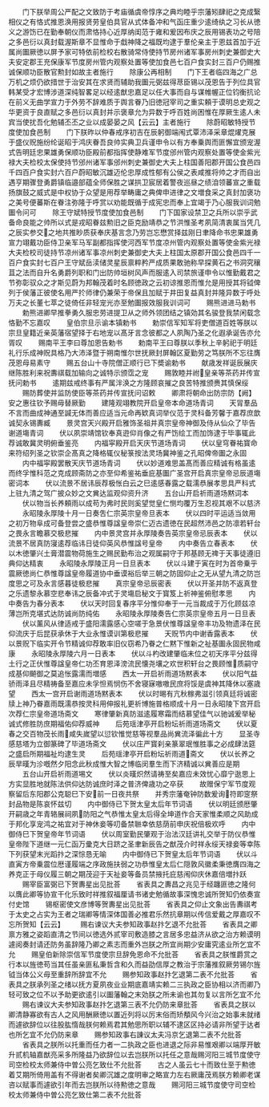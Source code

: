 <!-- { "loadSidebar": true } -->
　　门下朕举周公严配之文致防于考庙循虞帝惇序之典均睦乎宗藩矧肆祀之克成繄相仪之有恪式推恩涣用报贤劳皇伯具官从式体备冲和气函庄重少逺绮纨之习长从徳义之游饬已在勤奉朝仪而肃恪持心近厚纳闺范于雍和爰因布庆之辰用锡表功之号陪之多邑衍以真封载渥斯章不显惟命于戱神降之福既均逮于羣伦亲主于恩兹首加于近属尚圗厥徳以屏予家可特依前检校右散骑常侍使持节房州诸军事房州刺史兼御史大夫安定郡王充保康军节度房州管内观察处置等使加食邑七百户食实封三百户仍赐推诚保顺功臣散官勲封如故主者施行
　　除康公再相制
　　门下王者临四海之广总万机之烦仍欲措世于治安其在求贤而辅助我圗元弼兹得荩臣锡以茂恩告于列位具官韩某受才宏博涉道深纯智畧足以经逺猷忠嘉足以任大事而自与谋帷幄正位钧衡抗论在前义无曲学宣力于外劳不辞难质于舆言眷乃旧徳冠宰司之重实頼于谟明总史观之华更资于良直赋之多邑衍以真封并示褒章允为异数于呼百姓尚困惟在厚厥生逺人未宾当使扰吾化勉辅丕丕之业以成晏晏之风【云云】主者施行
　　除蔚昭敏特授节度使加食邑制
　　门下朕昨以仲春戒序初吉在辰躬御端闱式覃沛泽采章焜燿克展于盛仪贶施纷纶诞昭于鸿庆眷吾良帅实典卫兵谨申令以有方奉乗舆而匪懈宜颁宠渥式告明廷忠果雄勇保顺功臣殿前都指挥使静难军节度邠州管内观察处置等使金紫光禄大夫检校太保使持节邠州诸军事邠州刺史兼御史大夫上柱国善阳郡开国公食邑四千四百户食实封六百户蔚昭敏沉雄迈伦忠厚成性郁有公侯之表咸推将帅之才而自出遇亨期骤登勇爵镇临邉部蕴全师保胜之谋拱卫宸居着警夜巡昼之绩洎领蕃宣之重载扬旗鼓之威式是中权协于众望是用荐举畴庸之典俾申进律之文増食采之真封加褒功之美号便蕃斯在眷注弥隆于呼赏以劝能既循于成宪忠而奉上宜竭于乃心服我训词勉圗令问可
　　除王守斌特授节度使加食邑制
　　门下国家设禁卫之兵所以崇乎武备命良能之帅所以式是戎昭眷兹勲旧之臣克励靖恭之节洪惟圣考夙简清衷属当凭几之辰实参交之地共推眇质获奉庆基言念乃劳岂忘懋赏择兹刚日聿降命书忠果雄勇宣力翊戴功臣侍卫亲军马军副都指挥使河西军节度凉州管内观察处置等使金紫光禄大夫检校司徒持节凉州诸军事凉州刺史兼御史大夫上柱国太原郡开国公食邑四千一百户食实封七百户王守斌岳渎储灵星辰禀粹矜严成质果敢驰称早探黄石之书洞究穰苴之法而自升名勇爵列职和门出防帅垣树风声而服逺入司禁旅谨申令以惟勤戴君之节弥彰驭众之才斯见蔚为邦翰茂着时名顾徳政之云初谅推恩而惟允是用授其将钺俾列于侯藩正彼使名用严扵师律仍兼荣于帝保且加赋于井田复益真封并隆异数于呼处万夫之长董七萃之徒倚任非轻宠光亦至勉圗报效服我训词可
　　赐熊进进马勅书
　　勅熊进卿早推拳勇久服忠劳进提卫从之师外领团结之镇効其名骏登我禁闲载念恪勤不忘嘉叹
　　皇伯宗旦示谕本镇勅书
　　勅崇信军知军将吏僧道百姓等朕以宗旦皇籍近亲英藩宿望择于右地宠以髙牙言念彼都之人夙陶乃圣之化遐承诞告亦允胥叹
　　赐南平王李曰尊加恩告勅书
　　勅南平王曰尊朕以季秋上辛躬祀于明廷礼行乐成神贶具格乃大沛泽暨于朔南惟尔世抚厥封屏翰区夏勤劳之笃朕所不忘往膺茂恩母易素守
　　赐五台山十寺院僧正顺行已下奬谕勅书
　　献歳发祥诞辰展庆继陈胜利来祝夀祺载加输向之诚特示颁霑之宠
　　赐敦睦并祔皇亲等茶药并传宣抚问勅书
　　逺期兹戒终事有严属泮涣之方隆顾哀摧之良苦特推颁赉其慎保绥
　　赐防葬使并监防使臣等茶药并传宣抚问诏敕
　　卿肃将朝命出防宗防【阙】　　　　　　　　安之惠往钦予赐毋替厥勤
　　建隆观翊教院开启皇帝本命道场青词
　　天冐羣品不言而曲成神通至諴无体而善应适当元命再欵真词举仪范于灵科备芳馨于嘉荐庶歆诚契永锡夀臧
　　景灵宫天兴殿开启雅饰圣祖并真宗皇帝神御及侍从仙众了毕告谢道塲青词
　　伏以夙崇靖馆钦奉真逰仰肖像之有严饬绘工而加饰逮于毕事辄此荐诚敢冀灵明俯垂鉴亮
　　内福寜殿开启天庆节道场青词
　　伏以皇穹眷祐寳命来符绍列圣之钦崇企髙真之降格辄仪秘箓按法灵场冀神鉴之孔昭俾帝圗之永固
　　内中福寜殿罢散天庆节道场青词
　　伏以妙道难思盖髙而善应精诚有格虽逺而终孚惟科范之克成顾斋防之亦至仰希鉴祐垂庇基圗广圣宫开启真宗皇帝忌辰道塲密词本
　　伏以流景不居讳辰荐极怅白云之巳逺感春露之载濡恭展孝思具严科式上驻九清之驾广披众妙之文兾达监观仰资升济
　　五台山开启祈雨道场黙词本
　　伏以物当长养頼雨以成苟为弗时民则奚望觉皇仁恻均覆万生忍视其艰不以慈济
　　永昭陵永厚陵十月一日奏吿仁宗英宗皇帝旦表本
　　伏以四时平运适当敛用之初万物阜成可备登尝之盛恭惟尊諡皇帝崇仁迈古遗徳在民超然沛邑之防凛若轩台之畏永言瞻慕交极悲摧
　　内中景灵宫并永厚陵奏告英宗皇帝忌辰表本
　　伏以流景不居真防寖逺荐临讳日徒仰英风恭惟諡号皇帝
　　内中奏告立春表本
　　伏以木徳肇兴土膏潜震物荷施生之赐民勤布治之观属嗣守于邦基顾无禆于天事徒遵旧典仰达精衷
　　永昭陵永厚陵正月一日旦表本
　　伏以斗建于寅在时为首帝乗乎震厥徳尚仁恭惟尊諡皇帝履道协中垂谟裕后举三朝之防固仰止之无从望九清之防岂度思之可及永言感暮徒极悲摧
　　真宗皇帝忌辰密表
　　伏以开圣并防不返真登之乐遗黎永慕空悲奉讳之辰备冲式于灵塲启秘文于寳笈上祈神鉴俯慰孝思
　　内中奏告为春分表本
　　伏以天时回复春序平分惟仰奉于一元当裁成于万化顾兹凉薄岂所克堪式达防诚尚防纯佑
　　永昭陵永厚陵奏告仁宗英宗皇帝五月一日旦表
　　伏以薰风从律适戒于盛阳濡露感心空嗟于急景伏惟尊諡皇帝丰功及物遗泽在民仰流庆于后昆获承休于大业永惟谟训第极悲摧
　　天贶节内中谢香露表本
　　伏以景贶下临实开令节精诚仰荐敢率旧仪窃希乃眷之仁黙下惟新之祉基圗永固民物咸康
　　永昭陵永厚陵六月一日表本
　　伏以斗杓改建肇临未位之初天序平分兹得土行之正伏惟尊諡皇帝仁功丕育恩泽滂流民懐尧壤之欢世积轩台之畏顾惟质嗣守成基仰飇御之莫追怅露濡而増感
　　西太一开启祈雨道场黙表本
　　伏以阳气益骄雨泽且尽精祷备至嘉应未孚怛焉悯伤不舍寝寐嗷嗷民庶将馁是虞神其降休以塞歳望
　　西太一宫开启谢雨道场黙表本
　　伏以时晹有亢秋稼弗滋引领真廷将诚密牍上神乃眷嘉雨既濡恭按灵科用伸报礼更祈博施普格顺成十月一日永昭陵下宫开启次荐仁宗皇帝道场斋文
　　寒律肇新真防滋逺履寒霜而结慕望佳气以驰诚爰举秘诚式修胜防庶期福佑仰荐威神
　　后苑瑶津亭开启粉坛祈雨道场斋文
　　伏以夏春之交百物茂长雨咸失嵗望以愆钦惟觉慈等视羣品尚兾流泽徧此十方
　　显圣寺感慈塔为立御篆碑了毕道场斋文
　　伏以庄严寳刹亲篆翠珉惟胜事之必成肆法筵之盛启所期福祉均逮生灵
　　后苑瑶津亭开启粉坛祈雨道斋文
　　伏以长养之辰旱暵为沴嘅然夕阳念此秋成惟大智之博临闵羣生而下济精诚以兾善应是期
　　五台山开启祈雨道埸文
　　伏以炎暵炽然请祷至矣嘉应未效忧心靡宁逖思上方实显胜地就陈法供仰达防诚庶时泽之普济俾歳功之卒获
　　故赠保宁军节度观察留后东阳郡公克聪巳下安前一日夜共祭
　　并秀宗藩奄钟防数爰询符即窆祭封品物是陈哀怀兹切
　　内中御侍已下贺太皇太后年节词语
　　伏以明廷颁厯肇开嗣歳之年青辂展祠夙防阳之气恭惟太皇太后得全坤道作合天家惟柔顺之风助成于邦化享宠鸿之祐宜对于神休妾等叨备禁聮幸依慈荫前申庆祝倍极欢呼
　　内中御侍巳下贺皇帝年节词语
　　伏以周室勤民肇观于治法汉廷讲礼交举于防仪恭惟皇帝陛下道继一元仁函万彚克大日跻之圣聿新辰告之猷茂介时祥永绥天禄妾等幸陈下列获望末光蹈抃之深悰恳无喻
　　内中御侍已下贺皇太后年节词语
　　伏以斗直寅方帝乗震位厯谨履端之序政施扶弱之功恭惟皇太后仁隠敦风徽柔秉徳膺四海之养克正于母仪履三朝之期茂迎于天祉妾等备员禁掖托庇慈闱仰庆休嘉倍増抃跃
　　赐宰臣富弼已下贺夀星出见批荅
　　省表具之夀昌之兆见于经躔匪徳之隆何以膺此卿等协宣干化乐致时祥推叙福厘请书诸史勉循故事深愧忠诚所贺知仍依奏宣付史馆
　　锡枢密使文彦博等贺夀星出见批荅
　　省表具之仰止文象出告夀祺考于太史之占实为王者之瑞卿等情深体国善必推君乐然抗章期以传信爱戴之厚嘉叹不忘所贺知【云云】
　　赐右谏议大夫参知政事赵抃乞退不允批荅
　　省表具之卿禀方雅之姿蹈直清之节间以徳选外贰宰司敷造膝之言居多忠益济从欲之治方赖谟明遽阅奏封请还防务虽辞隆乃卿之素志而重外岂朕之所宜尚期少安庸究逺业所乞宜不允
　　赐皇伯新除崇信军节度使宗旦辞免恩命不允批荅
　　省表具之朕惟爵赏之行本以旌徳苟当其任虽亲匪私秉哲含和久而益劭信厚之教治于宗藩推叙厥劳锡尔旌钺当体公义毋至重辞所辞宜不允
　　赐参知政事赵抃乞退第二表不允批荅
　　省表具之朕承列圣之绪以抚方夏夙夜业业期底嘉靖实赖二三执政之臣协相以济而卿乃轻可致之位不以予助更欲逺引以圗藩翰之末効朕之所未谕也其勿复以言所乞宜不允
　　赐右谏议大夫参知政事赵抃乞退第三表不允仍防来章批荅
　　省表具之朕以卿清静寡欲有古人之风用酬厥徳以置近列将以厉末俗而矫頺风今兴治之始事未就绪而遽欲辞位以往股肱惰哉朕何赖焉君其勉思所职以辅不逮区区持必请非所望于达者也所乞宜不允仍防来章
　　赐参知政事右諌议太夫冯京乞退第二表不允批荅
　　省表具之朕所以托重而任力者一二执政之臣也进退之际非易惟艰卿以端厚开敏升贰机轴嘉猷亮采多所隆益乃欲辞位以去岂朕所以托任之意哉赐河阳三城节度使守司空检校太师兼侍中曽公亮乞致仕不允批荅
　　古之人虽云七十而致仕至于勲徳着艾期所倚用盖有不得谢者矣卿沉雄之度明审之略宣力左右厥庸茂焉朕方赖卿老谋咨以赋事而遽欲引年而去岂朕所以待勲徳之意哉
　　赐河阳三城节度使守司空检校太师兼侍中曽公亮乞致仕第二表不允批荅
